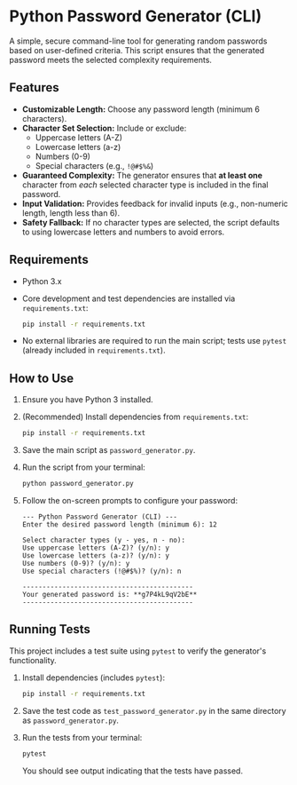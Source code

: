 # Python Password Generator (CLI)

A simple, secure command-line tool for generating random passwords based on user-defined criteria. This script ensures that the generated password meets the selected complexity requirements.

## Features

* **Customizable Length:** Choose any password length (minimum 6 characters).
* **Character Set Selection:** Include or exclude:
    * Uppercase letters (A-Z)
    * Lowercase letters (a-z)
    * Numbers (0-9)
    * Special characters (e.g., `!@#$%&`)
* **Guaranteed Complexity:** The generator ensures that **at least one** character from *each* selected character type is included in the final password.
* **Input Validation:** Provides feedback for invalid inputs (e.g., non-numeric length, length less than 6).
* **Safety Fallback:** If no character types are selected, the script defaults to using lowercase letters and numbers to avoid errors.

## Requirements

* Python 3.x
* Core development and test dependencies are installed via `requirements.txt`:

    ```bash
    pip install -r requirements.txt
    ```

* No external libraries are required to run the main script; tests use `pytest` (already included in `requirements.txt`).

## How to Use

1.  Ensure you have Python 3 installed.
2.  (Recommended) Install dependencies from `requirements.txt`:

    ```bash
    pip install -r requirements.txt
    ```

3.  Save the main script as `password_generator.py`.
4.  Run the script from your terminal:

    ```bash
    python password_generator.py
    ```

5.  Follow the on-screen prompts to configure your password:

    ```
    --- Python Password Generator (CLI) ---
    Enter the desired password length (minimum 6): 12

    Select character types (y - yes, n - no):
    Use uppercase letters (A-Z)? (y/n): y
    Use lowercase letters (a-z)? (y/n): y
    Use numbers (0-9)? (y/n): y
    Use special characters (!@#$%)? (y/n): n

    -------------------------------------------
    Your generated password is: **g7P4kL9qV2bE**
    -------------------------------------------
    ```

## Running Tests

This project includes a test suite using `pytest` to verify the generator's functionality.

1.  Install dependencies (includes `pytest`):

    ```bash
    pip install -r requirements.txt
    ```

2.  Save the test code as `test_password_generator.py` in the same directory as `password_generator.py`.

3.  Run the tests from your terminal:

    ```bash
    pytest
    ```

    You should see output indicating that the tests have passed.
